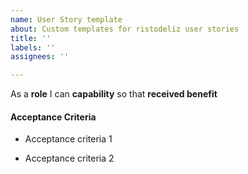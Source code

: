 ```yaml
---
name: User Story template
about: Custom templates for ristodeliz user stories
title: ''
labels: ''
assignees: ''

---
```


As a **role** I can **capability** so that **received benefit**

#### Acceptance Criteria 

- Acceptance criteria 1

- Acceptance criteria 2
